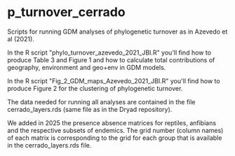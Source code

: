 # p_turnover_cerrado
Scripts for running GDM analyses of phylogenetic turnover as in Azevedo et al (2021).

In the R script "phylo_turnover_azevedo_2021_JBI.R" you'll find how to produce Table 3 and Figure 1 and how to calculate total contributions of geography, environment and geo+env in GDM models.

In the R script "Fig_2_GDM_maps_Azevedo_2021_JBI.R" you'll find how to produce Figure 2 for the clustering of phylogenetic turnover.

The data needed for running all analyses are contained in the file cerrado_layers.rds (same file as in the Dryad repository).

We added in 2025 the presence absence matrices for reptiles, anfibians and the respective subsets of endemics. The grid number (column names) of each matrix is corresponding to the grid for each group that is available in the cerrado_layers.rds file.
